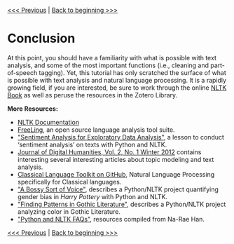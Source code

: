 [<<< Previous](make_corpus.md) | [Back to beginning >>>](../README.md)

# Conclusion

At this point, you should have a familiarity with what is possible with text analysis, and some of the most important functions (i.e., cleaning and part-of-speech tagging). Yet, this tutorial has only scratched the surface of what is possible with text analysis and natural language processing. It is a rapidly growing field, if you are interested, be sure to work through the online [NLTK Book](https://www.nltk.org/book/) as well as peruse the resources in the Zotero Library. 

**More Resources:**
- [NLTK Documentation](http://www.nltk.org/index.html)
- [FreeLing](http://nlp.lsi.upc.edu/freeling/index.php), an open source language analysis tool suite.
- ["Sentiment Analysis for Exploratory Data Analysis"](https://programminghistorian.org/en/lessons/sentiment-analysis), a lesson to conduct ‘sentiment analysis’ on texts with Python and NLTK. 
- [Journal of Digital Humanities, Vol. 2, No. 1 Winter 2012](http://journalofdigitalhumanities.org/2-1/) contains interesting several interesting articles about topic modeling and text analysis.
- [Classical Language Toolkit on GitHub](https://github.com/cltk), Natural Language Processing specifically for Classical languages.
- ["A Bossy Sort of Voice"](https://medium.com/agatha-codes/a-bossy-sort-of-voice-3c3a18de3093), describes a Python/NLTK project quantifying gender bias in _Harry Pottery_ with Python and NLTK.
- ["Finding Patterns in Gothic Literature"](https://kite.com/blog/python/python-digital-humanities-gothic-literature-nltk), describes a Python/NLTK project analyzing color in Gothic Literature. 
- ["Python and NLTK FAQs"](https://www.pitt.edu/~naraehan/python3/faq.html), resources compiled from Na-Rae Han.

[<<< Previous](make_corpus.md) | [Back to beginning >>>](../README.md)
